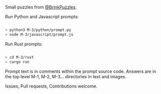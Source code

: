 Small puzzles from [@BrinkPuzzles](https://twitter.com/BrinkPuzzles).

Run Python and Javascript prompts:

```bash

> python3 M-3/python/prompt.py
> node M-3/javascript/prompt.js

```

Run Rust prompts:

```bash

> cd M-3/rust
> cargo run

```

Prompt text is in comments within the prompt source code. Answers are in the top level M-1, M-2, M-3... directories in text and images.


Issues, Pull requests, Contributions welcome.
